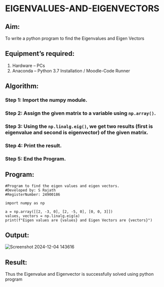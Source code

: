 # EIGENVALUES-AND-EIGENVECTORS
## Aim:
To write a python program to find the Eigenvalues and Eigen Vectors
## Equipment’s required:
1. 	Hardware – PCs
2. 	Anaconda – Python 3.7 Installation / Moodle-Code Runner
## Algorithm:
### Step 1: Import the numpy module.
### Step 2: Assign the given matrix to a variable using `np.array()`.
### Step 3: Using the `np.linalg.eig()`,  we get two results (first is eigenvalue and second is eigenvector) of the given matrix.
### Step 4: Print the result.
### Step 5: End the Program.

## Program:

```
#Program to find the eigen values and eigen vectors.
#Developed by: S Rajath
#RegisterNumber: 24900186

import numpy as np

a = np.array([[2, -3, 0], [2, -5, 0], [0, 0, 3]])
values, vectors = np.linalg.eig(a)
print(f"Eigen values are {values} and Eigen Vectors are {vectors}")
```

## Output:

![Screenshot 2024-12-04 143616](https://github.com/user-attachments/assets/0b31933c-49c2-487b-abb4-b7affc627fe6)

## Result:
Thus the Eigenvalue and Eigenvector is successfully solved using python program
